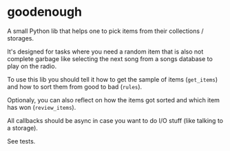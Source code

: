 # goodenough

A small Python lib that helps one to pick items from their collections / storages.

It's designed for tasks where you need a random item that is also not complete garbage like selecting the next song from a songs database to play on the radio.

To use this lib you should tell it how to get the sample of items (`get_items`) and how to sort them from good to bad (`rules`).

Optionaly, you can also reflect on how the items got sorted and which item has won (`review_items`).

All callbacks should be async in case you want to do I/O stuff (like talking to a storage).

See tests.
